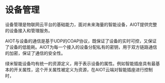 # 设备管理

设备管理是物联网云平台的基础能力，面对未来海量的智能设备，AIOT提供完整的设备接入和管理服务。

AIOT与设备的通信是基于UDP的COAP协议，既保证了设备的实时可控，又保证了设备的低能耗。AIOT为每一个接入的设备分配私有的密钥，用于双方链路通信的加密，保证了通信的安全性。

绿米智能设备均有统一的资源定义，用于表示设备的属性。例如智能插座具有最基本的开关属性，这个开关属性被定义为资源，在AIOT云端对智能插座进行控制时，